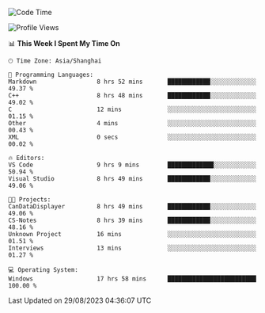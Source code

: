 <!--START_SECTION:waka-->
![Code Time](http://img.shields.io/badge/Code%20Time-1%2C202%20hrs%2044%20mins-blue)

![Profile Views](http://img.shields.io/badge/Profile%20Views-0-blue)

📊 **This Week I Spent My Time On** 

```text
🕑︎ Time Zone: Asia/Shanghai

💬 Programming Languages: 
Markdown                 8 hrs 52 mins       ████████████░░░░░░░░░░░░░   49.37 % 
C++                      8 hrs 48 mins       ████████████░░░░░░░░░░░░░   49.02 % 
C                        12 mins             ░░░░░░░░░░░░░░░░░░░░░░░░░   01.15 % 
Other                    4 mins              ░░░░░░░░░░░░░░░░░░░░░░░░░   00.43 % 
XML                      0 secs              ░░░░░░░░░░░░░░░░░░░░░░░░░   00.02 % 

🔥 Editors: 
VS Code                  9 hrs 9 mins        █████████████░░░░░░░░░░░░   50.94 % 
Visual Studio            8 hrs 49 mins       ████████████░░░░░░░░░░░░░   49.06 % 

🐱‍💻 Projects: 
CanDataDisplayer         8 hrs 49 mins       ████████████░░░░░░░░░░░░░   49.06 % 
CS-Notes                 8 hrs 39 mins       ████████████░░░░░░░░░░░░░   48.16 % 
Unknown Project          16 mins             ░░░░░░░░░░░░░░░░░░░░░░░░░   01.51 % 
Interviews               13 mins             ░░░░░░░░░░░░░░░░░░░░░░░░░   01.27 % 

💻 Operating System: 
Windows                  17 hrs 58 mins      █████████████████████████   100.00 % 
```


 Last Updated on 29/08/2023 04:36:07 UTC
<!--END_SECTION:waka-->